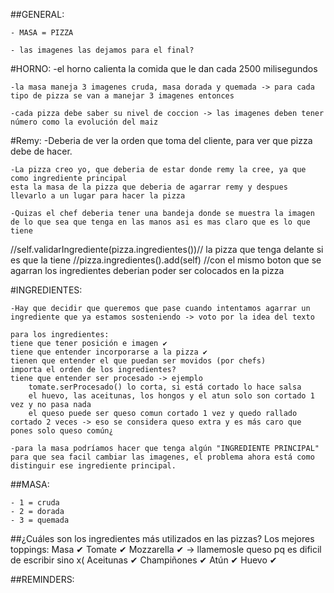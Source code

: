 ##GENERAL:

    - MASA = PIZZA

    - las imagenes las dejamos para el final?

#HORNO:
    -el horno calienta la comida que le dan cada 2500 milisegundos

    -la masa maneja 3 imagenes cruda, masa dorada y quemada -> para cada tipo de pizza se van a manejar 3 imagenes entonces

    -cada pizza debe saber su nivel de coccion -> las imagenes deben tener número como la evolución del maiz

#Remy: 
    -Deberia de ver la orden que toma del cliente, para ver que pizza debe de hacer.
    
    -La pizza creo yo, que deberia de estar donde remy la cree, ya que como ingrediente principal
    esta la masa de la pizza que deberia de agarrar remy y despues llevarlo a un lugar para hacer la pizza

    -Quizas el chef deberia tener una bandeja donde se muestra la imagen de lo que sea que tenga en las manos asi es mas claro que es lo que tiene

//self.validarIngrediente(pizza.ingredientes())// la pizza que tenga delante si es que la tiene
//pizza.ingredientes().add(self)
//con el mismo boton que se agarran los ingredientes deberian poder ser colocados en la pizza
        

#INGREDIENTES:

    -Hay que decidir que queremos que pase cuando intentamos agarrar un ingrediente que ya estamos sosteniendo -> voto por la idea del texto

    para los ingredientes:
    tiene que tener posición e imagen ✔
    tiene que entender incorporarse a la pizza ✔
    tienen que entender el que puedan ser movidos (por chefs)
    importa el orden de los ingredientes? 
    tiene que entender ser procesado -> ejemplo 
        tomate.serProcesado() lo corta, si está cortado lo hace salsa
        el huevo, las aceitunas, los hongos y el atun solo son cortado 1 vez y no pasa nada
        el queso puede ser queso comun cortado 1 vez y quedo rallado cortado 2 veces -> eso se considera queso extra y es más caro que pones solo queso común¿

    -para la masa podríamos hacer que tenga algún "INGREDIENTE PRINCIPAL" para que sea facil cambiar las imagenes, el problema ahora está como distinguir ese ingrediente principal.


##MASA:

    - 1 = cruda
    - 2 = dorada
    - 3 = quemada




##¿Cuáles son los ingredientes más utilizados en las pizzas? Los mejores toppings:
Masa ✔
Tomate ✔
Mozzarella ✔ -> llamemosle queso pq es dificil de escribir sino x(
Aceitunas ✔
Champiñones ✔
Atún ✔
Huevo ✔

##REMINDERS:
